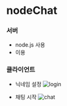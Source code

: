 # nodeChat

### 서버
* node.js 사용
*  이용

### 클라이언트
* 닉네임 설정
![login](https://user-images.githubusercontent.com/59993347/72680639-9212d280-3aff-11ea-9d14-d1fa2f43002d.png)

* 채팅 시작
![chat](https://user-images.githubusercontent.com/59993347/72680638-9212d280-3aff-11ea-9bed-7de84faa3968.png)

